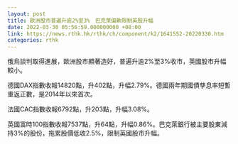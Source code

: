 ```yaml
---
layout: post
title: 歐洲股市普遍升逾2%至3%　巴克萊偏軟限制英股升幅
date: 2022-03-30 05:56:59.000000000 +08:00
link: https://news.rthk.hk/rthk/ch/component/k2/1641552-20220330.htm
categories: rthk
---
```


俄烏談判取得進展，歐洲股市顯著造好，普遍升逾2%至3%收市，英國股市升幅較小。

德國DAX指數收報14820點，升402點，升幅2.79%。德國兩年期國債孳息率短暫重返正數，是2014年以來首次。

法國CAC指數收報6792點，升203點，升幅3.08%。

英國富時100指數收報7537點，升64點，升幅0.86%。巴克萊銀行被主要股東減持3%的股份，拖累股價低收2.5%，限制英國股市升幅。
